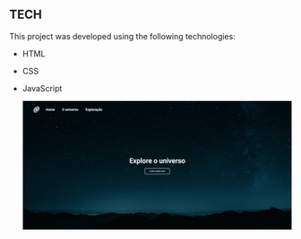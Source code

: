 ## TECH
This project was developed using the following technologies:
- HTML
- CSS
- JavaScript

  <div align="center">
    <img src="assets/screen1.png">
  </div>


